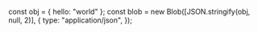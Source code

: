             
const obj = { hello: "world" };
const blob = new Blob([JSON.stringify(obj, null, 2)], {
  type: "application/json",
});

 
